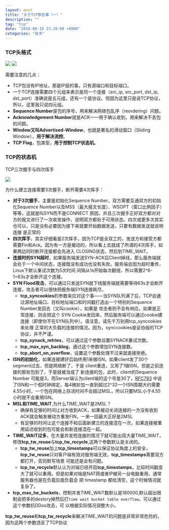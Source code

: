 ```yaml
---
layout: post
title: "关于TCP那些事（一）"
description: ""
tag: "tcp"
date: "2018-08-19 23:20:00 +0800"
categories: "技术"
---
```


### TCP头格式

![](https://olef5l6y5.qnssl.com/tcp_head.png)
![](https://olef5l6y5.qnssl.com/tcp_options.png)

需要注意的几点：

- TCP包没有IP地址，那是IP层的事。只有源端口和目标端口。
- 一个TCP连接需要四个元组来表示是同一个连接（src_ip, src_port, dst_ip, dst_port）准确说是五元组，还有一个是协议。但因为这里只是说TCP协议，所以，这里我只说四元组。
- **Sequence Number**是包的序号，用来解决网络包乱序（reordering）问题。
- **Acknowledgement Number**就是ACK——用于确认收到，用来解决不丢包的问题。
- **Window又叫Advertised-Window**，也就是著名的滑动窗口（Sliding Window），**用于解决流控**。
- **TCP Flag**，包类型，**用于控制TCP状态机**。

<!--more-->

### TCP的状态机

TCP三次握手与四次挥手

![](https://olef5l6y5.qnssl.com/tcp_open_close.png)

为什么建立连接需要3次握手，断开需要4次挥手：

- **对于3次握手**，主要是初始化Sequence Number，双方需要互通双方的初始化Sequence Number以及MSS（最大报文长度）、WSOPT（窗口比例因子）等等，这就是叫SYN而不是CONNECT
原因，并且三次握手正好双方都对对方的报文进行了一次收发操作，说明双方都处于可用状态。四次或更多次其实也可以，只是没有必要因为接下来就要开始数据发送，只要有数据发送就说明连接
是正常的
- **四次挥手**，其实仔细看是2次挥手，因为TCP是全双工的，发送方和接受方都需要Fin和Ack。因为有一方是被动的，所以看上去就成了所谓的4次挥手，如果两边同时断开连接都会先进入
CLOSING状态，然后到TIME_WAIT。
- **连接时的SYN超时**，如果服务端发送SYN-ACK后Client掉线，那么服务端就会处于一个中间状态，连接既没有成功也没有失败。服务端会因为超时重传，Linux下默认重试次数为5次时间
间隔从1s开始每次翻倍，所以需要2^6-1=63s才会断开这个连接。
- **SYN Flood攻击**，可以通过只发送SYN就下线服务端就需要等待63s才会断开连接，攻击者可以很快把服务端SYN连接耗尽。
    - **tcp_syncookies**的参数来应对这个事——当SYN队列满了后，TCP会通过源地址端口、目标地址端口和时间戳打造出一个特别的Sequence Number发回去（又叫cookie），如果是
    攻击者则不会有响应，如果是正常连接，则会把这个 SYN Cookie发回来，然后服务端可以通过cookie建连接（即使你不在SYN队列中）。请注意，请先千万别用tcp_syncookies来处理
    正常的大负载的连接的情况。因为，synccookies是妥协版的TCP协议，并不严谨。
    - **tcp_synack_retries**，可以通过这个参数设置SYNACK重试次数。
    - **tcp_max_syn_backlog**，通过这个参数增加SYN连接数。
    - **tcp_abort_on_overflow**，设置这个参数处理不过来就直接拒绝。
- **ISN的初始化**，如果连接建好后始终用1来做ISN，如果client发了30个segment过去，但是网络断了，于是 client重连，又用了1做ISN，但是之前连接的那些包到了，于是就被当成了
新连接的包，此时，client的Sequence Number 可能是3，而Server端认为client端的这个号是30了。<a href="http://tools.ietf.org/html/rfc793" target="_blank">RFC793</a>
中说了ISN和一个假时钟绑定，每4微妙加一直到超过2^32一个ISN周期大约需要4.55小时，一个包在网络上存活时间不会超过MSL，所以只要MSL小于4.55小时就不会重用ISN。
- **MSL和TIME_WAIT**,为什么TIME_WAIT是2MSL？
    - 确保有足够的时间让对方收到ACK，如果被动关闭连接的一方没有收到ACK就会触发被动方重发FIN，一来一回最大正好是2MSL
    - 有足够的时间让这个连接不和后面新建立的连接混在一次，如果连接被重用延迟收到的包可能会和新连接混在一起。
- **TIME_WAIT过多**，在大量并发短连接的情况下就可能出现大量TIME_WAIT，修改**tcp_tw_reuse**与**tcp_tw_recycle**,这两个参数默认是关闭的。
    - **tcp_tw_reuse**加上**tcp_timestamps**可以保证协议角度上的安全，**tcp_tw_reuse**只对客户端有效对服务端无效，**tcp_timestamps**需要双方都打开，否则默写场景
    可能还是会有问题。
    - **tcp_tw_recycle**默认认为对端已经开启**tcp_timestamps**，比较时间戳变大了就可以重用。但是如果对端是NAT网或者IP被另一台电脑重用，通常服务器也是在负载后面负载会
    把 timestamp 都给清空，这个时候情况就复杂了。
- **tcp_max_tw_buckets**，控制并发TIME_WAIT数默认是180000,默认超出限制会把多的destory掉然后打`time wait bucket table overflow`，可以通过这个参数抗DDos攻击，可
以根据实际情况调整大小。  

**tcp_tw_reuse**和**tcp_tw_recycle**来解决TIME_WAIT的问题是非常非常危险的，因为这两个参数违反了TCP协议

